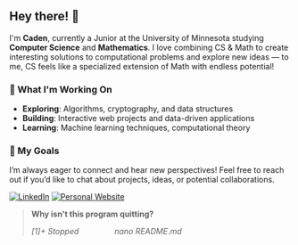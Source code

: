 ## Hey there! 👋

I'm **Caden**, currently a Junior at the University of Minnesota studying **Computer Science** and **Mathematics**. I love combining CS & Math to create interesting solutions to computational problems and explore new ideas — to me, CS feels like a specialized extension of Math with endless potential!

### 🔭 What I'm Working On
- **Exploring**: Algorithms, cryptography, and data structures
- **Building**: Interactive web projects and data-driven applications
- **Learning**: Machine learning techniques, computational theory

### 🌱 My Goals
I’m always eager to connect and hear new perspectives! Feel free to reach out if you’d like to chat about projects, ideas, or potential collaborations.

[![LinkedIn](https://img.shields.io/badge/-LinkedIn-blue)](https://www.linkedin.com/in/caden-jurkovski-944638212/) [![Personal Website](https://img.shields.io/badge/-Personal_Website-green)](https://jurkovski.com)

> **Why isn't this program quitting?**
> 
> _[1]+ Stopped &emsp;&emsp;&emsp;&emsp; nano README.md_

